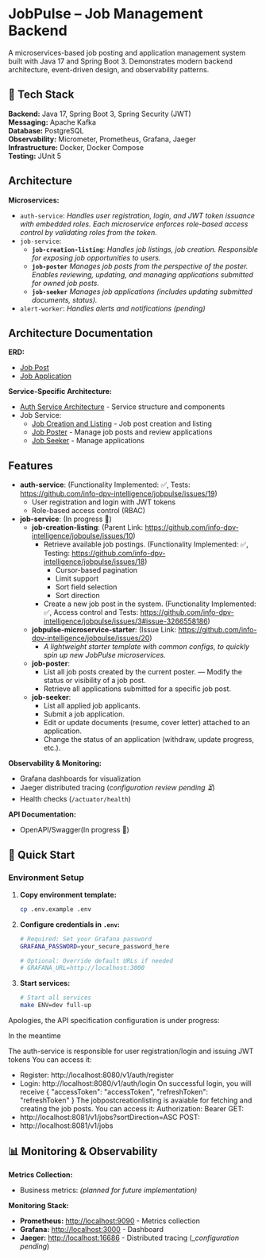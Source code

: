 # JobPulse – Job Management Backend

A microservices-based job posting and application management system built with Java 17 and Spring Boot 3. Demonstrates modern backend architecture, event-driven design, and observability patterns.

## 🚀 Tech Stack

**Backend:** Java 17, Spring Boot 3, Spring Security (JWT)  
**Messaging:** Apache Kafka  
**Database:** PostgreSQL  
**Observability:** Micrometer, Prometheus, Grafana, Jaeger  
**Infrastructure:** Docker, Docker Compose  
**Testing:** JUnit 5  

## Architecture

**Microservices:**
- `auth-service`:
   _Handles user registration, login, and JWT token issuance with embedded roles. Each microservice enforces role-based access control by validating roles from the token._
- `job-service`:
   - **`job-creation-listing`**:
      _Handles job listings, job creation. Responsible for exposing job opportunities to users._
   - **`job-poster`**
      _Manages job posts from the perspective of the poster. Enables reviewing, updating, and managing applications submitted for owned job posts._
   - **`job-seeker`**
      _Manages job applications (includes updating submitted documents, status)._
- `alert-worker`:
   _Handles alerts and notifications (pending)_

## Architecture Documentation
**ERD:**
- [Job Post](docs/job-service/database-design/job_post.puml)
- [Job Application](docs/job-service/database-design/job_application.puml)

**Service-Specific Architecture:**
- [Auth Service Architecture](docs/auth-service/auth-service.puml) - Service structure and components
- Job Service:
   - [Job Creation and Listing](docs/job-service/job-creation-listing/design.puml) - Job post creation and listing
   - [Job Poster](docs/job-service/job-poster/design.puml) - Manage job posts and review applications
   - [Job Seeker](docs/job-service/job-seeker/design.puml) - Manage applications

## Features
   - **auth-service**: (Functionality Implemented: ✅, Tests: https://github.com/info-dpv-intelligence/jobpulse/issues/19)
     - User registration and login with JWT tokens
     - Role-based access control (RBAC)
   - **job-service**: (In progress 🚧)
      - **job-creation-listing**: (Parent Link: https://github.com/info-dpv-intelligence/jobpulse/issues/10)
         - Retrieve available job postings. (Functionality Implemented: ✅, Testing: https://github.com/info-dpv-intelligence/jobpulse/issues/18)
           - Cursor-based pagination
            - Limit support
            - Sort field selection
            - Sort direction
         - Create a new job post in the system. (Functionality Implemented: ✅, Access control and Tests: https://github.com/info-dpv-intelligence/jobpulse/issues/3#issue-3266558186)
      - **jobpulse-microservice-starter**: (Issue Link: https://github.com/info-dpv-intelligence/jobpulse/issues/20)
        - _A lightweight starter template with common configs, to quickly spin up new JobPulse microservices._
      - **job-poster**:
         - List all job posts created by the current poster.
         — Modify the status or visibility of a job post.
         - Retrieve all applications submitted for a specific job post.
      - **job-seeker**:
         - List all applied job applicants.
         - Submit a job application.
         - Edit or update documents (resume, cover letter) attached to an application.
         - Change the status of an application (withdraw, update progress, etc.).

**Observability & Monitoring:**
- Grafana dashboards for visualization
- Jaeger distributed tracing (_configuration review pending ⏳_)
- Health checks (`/actuator/health`) 

**API Documentation:**
- OpenAPI/Swagger(In progress 🚧)

## 🔧 Quick Start

### Environment Setup
1. **Copy environment template:**
   ```bash
   cp .env.example .env
   ```

2. **Configure credentials in `.env`:**
   ```bash
   # Required: Set your Grafana password
   GRAFANA_PASSWORD=your_secure_password_here
   
   # Optional: Override default URLs if needed
   # GRAFANA_URL=http://localhost:3000
   ```

3. **Start services:**
   ```bash
   # Start all services
   make ENV=dev full-up
   ```
Apologies, the API specification configuration is under progress:

In the meantime

The auth-service is responsible for user registration/login and issuing JWT tokens
You can access it: 
   - Register: http://localhost:8080/v1/auth/register
   - Login: http://localhost:8080/v1/auth/login
      On successful login, you will receive {
    "accessToken": "accessToken",
    "refreshToken": "refreshToken"
}
The jobpostcreationlisting is avaiable for fetching and creating the job posts.
You can access it:
   Authorization: Bearer <accessToken>
   GET: 
   - http://localhost:8081/v1/jobs?sortDirection=ASC
   POST:
   - http://localhost:8081/v1/jobs

## 📊 Monitoring & Observability

**Metrics Collection:**
- Business metrics: *(planned for future implementation)*

**Monitoring Stack:**
- **Prometheus:** [http://localhost:9090](http://localhost:9090) - Metrics collection
- **Grafana:** [http://localhost:3000](http://localhost:3000) - Dashboard
- **Jaeger:** [http://localhost:16686](http://localhost:16686) - Distributed tracing (__configuration pending_)
